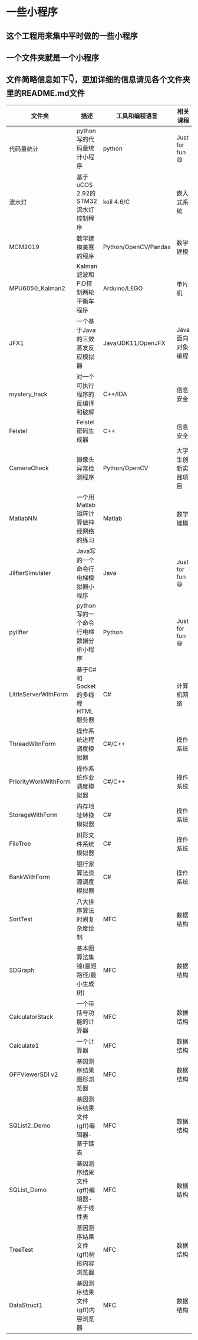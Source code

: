 # 一些小程序

## 这个工程用来集中平时做的一些小程序

## 一个文件夹就是一个小程序

## 文件简略信息如下👇，更加详细的信息请见各个文件夹里的README.md文件

文件夹 | 描述 | 工具和编程语言 | 相关课程
-|-|-|-
代码量统计 | python写的代码量统计小程序 | python | Just for fun😄
流水灯 | 基于uCOS 2.92的STM32流水灯控制程序| keil 4.6/C | 嵌入式系统
MCM2019 | 数学建模美赛的程序 | Python/OpenCV/Pandas | 数学建模
MPU6050_Kalman2 | Kalman滤波和PID控制两轮平衡车程序 | Arduino/LEGO | 单片机
JFX1 | 一个基于Java的三效蒸发反应模拟器 | Java/JDK11/OpenJFX | Java面向对象编程
mystery_hack | 对一个可执行程序的反编译和破解 | C++/IDA | 信息安全
Feistel | Feistel密码生成器 | C++ | 信息安全
CameraCheck | 摄像头异常检测程序 | Python/OpenCV | 大学生创新实践项目
MatlabNN | 一个用Matlab矩阵计算做神经网络的练习 | Matlab | 数学建模
JlifterSimulater | Java写的一个命令行电梯模拟器小程序 | Java | Just for fun😄
pylifter | python写的一个命令行电梯数据分析小程序 | Python | Just for fun😄
LittleServerWithForm | 基于C#和Socket的多线程HTML服务器 | C# | 计算机网络
ThreadWitnForm | 操作系统进程调度模拟器 | C#/C++ | 操作系统
PriorityWorkWithForm | 操作系统作业调度模拟器 | C#/C++ | 操作系统
StorageWithForm | 内存地址转换模拟器 | C# | 操作系统
FileTree | 树形文件系统模拟器 | C# | 操作系统
BankWithForm | 银行家算法资源调度模拟器 | C# | 操作系统
SortTest | 八大排序算法时间复杂度绘制 | MFC | 数据结构
SDGraph | 基本图算法集锦(最短路径/最小生成树) | MFC | 数据结构
CalculatorStack | 一个带括号功能的计算器 | MFC | 数据结构
Calculate1 | 一个计算器 | MFC | 数据结构
GFFViewerSDI v2 | 基因测序结果图形浏览器 | MFC | 数据结构
SQList2_Demo | 基因测序结果文件(gff)编辑器-基于链表 | MFC | 数据结构
SQList_Demo | 基因测序结果文件(gff)编辑器-基于线性表 | MFC | 数据结构
TreeTest | 基因测序结果文件(gff)树形内容浏览器 | MFC | 数据结构
DataStruct1 | 基因测序结果文件(gff)内容浏览器 | MFC | 数据结构
